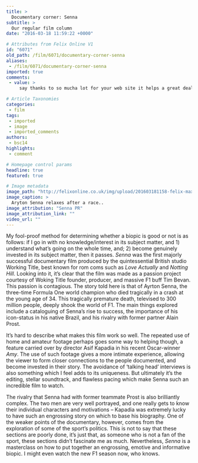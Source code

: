 ```yaml
---
title: >
  Documentary corner: Senna
subtitle: >
  Our regular film column
date: "2016-03-18 11:59:22 +0000"

# Attributes from Felix Online V1
id: "6071"
old_path: /film/6071/documentary-corner-senna
aliases:
 - /film/6071/documentary-corner-senna
imported: true
comments:
 - value: >
     say thanks to so mucha lot for your web site it helps a great deal <br>nba 2k16 mt online https://www.radiomediauk.com/social/blogs/62/1257/nba-2k16-coins-the-began-with-shocks,You're a very beneficial internet site; could not make it without ya! https://www.youtube.com/watch?v=vIJzPyBZiQA,You've got one of the greatest sites. http://tinyurl.com/j7a425c

# Article Taxonomies
categories:
 - film
tags:
 - imported
 - image
 - imported_comments
authors:
 - bsc14
highlights:
 - comment

# Homepage control params
headline: true
featured: true

# Image metadata
image_path: "http://felixonline.co.uk/img/upload/201603181158-felix-maxresdefault.jpg"
image_caption: >
  Aryton Senna relaxes after a race..
image_attribution: "Senna PR"
image_attribution_link: ""
video_url: ""
---
```


My fool-proof method for determining whether a biopic is good or not is as follows: if I go in with no knowledge/interest in its subject matter, and 1) understand what’s going on the whole time, and; 2) become genuinely invested in its subject matter, then it passes. _Senna_ was the first majorly successful documentary film produced by the quintessential British studio Working Title, best known for rom coms such as _Love Actually_ and _Notting Hill_. Looking into it, it’s clear that the film was made as a passion project courtesy of Woking Title founder, producer, and massive F1 buff Tim Bevan. This passion is contagious. The story told here is that of Ayrton Senna, the three-time Formula One world champion who died tragically in a crash at the young age of 34. This tragically premature death, televised to 300 million people, deeply shook the world of F1. The main things explored include a cataloguing of Senna’s rise to success, the importance of his icon-status in his native Brazil, and his rivalry with former partner Alain Prost.

It’s hard to describe what makes this film work so well. The repeated use of home and amateur footage perhaps goes some way to helping though, a feature carried over by director Asif Kapadia in his recent Oscar-winner _Amy_. The use of such footage gives a more intimate experience, allowing the viewer to form closer connections to the people documented, and become invested in their story. The avoidance of ‘talking head’ interviews is also something which I feel adds to its uniqueness. But ultimately it’s the editing, stellar soundtrack, and flawless pacing which make Senna such an incredible film to watch.

The rivalry that Senna had with former teammate Prost is also brilliantly complex. The two men are very well portrayed, and one really gets to know their individual characters and motivations – Kapadia was extremely lucky to have such an engrossing story on which to base his biography. One of the weaker points of the documentary, however, comes from the exploration of some of the sport’s politics. This is not to say that these sections are poorly done, it’s just that, as someone who is not a fan of the sport, these sections didn’t fascinate me as much. Nevertheless, _Senna_ is a masterclass on how to put together an engrossing, emotive and informative biopic. I might even watch the new F1 season now, who knows.
